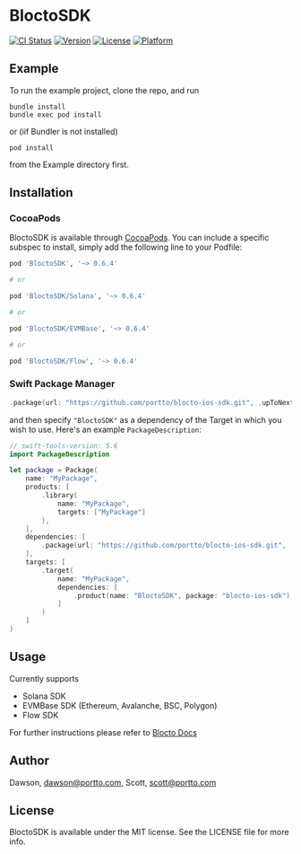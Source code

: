 # BloctoSDK

[![CI Status](https://dl.circleci.com/status-badge/img/gh/portto/blocto-ios-sdk/tree/main.svg?style=svg)](https://dl.circleci.com/status-badge/redirect/gh/portto/blocto-ios-sdk/tree/main)
[![Version](https://img.shields.io/cocoapods/v/BloctoSDK.svg?style=flat)](https://cocoapods.org/pods/BloctoSDK)
[![License](https://img.shields.io/badge/license-MIT-black)](https://cocoapods.org/pods/BloctoSDK)
[![Platform](https://img.shields.io/cocoapods/p/BloctoSDK.svg?style=flat)](https://cocoapods.org/pods/BloctoSDK)

## Example

To run the example project, clone the repo, and run 
```
bundle install
bundle exec pod install
```
or (iif Bundler is not installed) 
```
pod install
```
from the Example directory first.

## Installation

### CocoaPods

BloctoSDK is available through [CocoaPods](https://cocoapods.org). You can include a specific subspec to install, simply add the following line to your Podfile:

```ruby
pod 'BloctoSDK', '~> 0.6.4'

# or 

pod 'BloctoSDK/Solana', '~> 0.6.4'

# or

pod 'BloctoSDK/EVMBase', '~> 0.6.4'

# or

pod 'BloctoSDK/Flow', '~> 0.6.4'
```

### Swift Package Manager


```swift
.package(url: "https://github.com/portto/blocto-ios-sdk.git", .upToNextMinor(from: "0.6.4"))
```

and then specify `"BloctoSDK"` as a dependency of the Target in which you wish to use.
Here's an example `PackageDescription`:

```swift
// swift-tools-version: 5.6
import PackageDescription

let package = Package(
    name: "MyPackage",
    products: [
        .library(
            name: "MyPackage",
            targets: ["MyPackage"]
        ),
    ],
    dependencies: [
        .package(url: "https://github.com/portto/blocto-ios-sdk.git", .upToNextMinor(from: "0.6.4"))
    ],
    targets: [
        .target(
            name: "MyPackage",
            dependencies: [
                .product(name: "BloctoSDK", package: "blocto-ios-sdk"),
            ]
        )
    ]
)
```

## Usage
Currently supports 
 * Solana SDK
 * EVMBase SDK (Ethereum, Avalanche, BSC, Polygon)
 * Flow SDK

For further instructions please refer to [Blocto Docs](https://docs.blocto.app/blocto-ios-sdk/overview)

## Author

Dawson, dawson@portto.com, Scott, scott@portto.com

## License

BloctoSDK is available under the MIT license. See the LICENSE file for more info.
